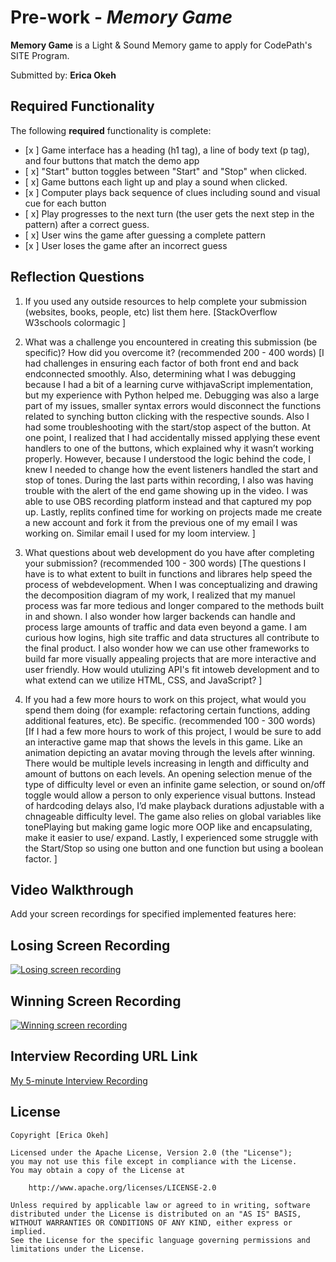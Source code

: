 # Pre-work - *Memory Game*

**Memory Game** is a Light & Sound Memory game to apply for CodePath's SITE Program. 

Submitted by: **Erica Okeh**


## Required Functionality

The following **required** functionality is complete:

* [x ] Game interface has a heading (h1 tag), a line of body text (p tag), and four buttons that match the demo app
* [ x] "Start" button toggles between "Start" and "Stop" when clicked. 
* [ x] Game buttons each light up and play a sound when clicked. 
* [x ] Computer plays back sequence of clues including sound and visual cue for each button
* [ x] Play progresses to the next turn (the user gets the next step in the pattern) after a correct guess. 
* [ x] User wins the game after guessing a complete pattern
* [x ] User loses the game after an incorrect guess

## Reflection Questions
1. If you used any outside resources to help complete your submission (websites, books, people, etc) list them here. 
[StackOverflow
W3schools
colormagic
]

3. What was a challenge you encountered in creating this submission (be specific)? How did you overcome it? (recommended 200 - 400 words) 
[I had challenges in ensuring each factor of both front end and back endconnected smoothly. Also, determining what I was debugging because I had a bit of a learning curve withjavaScript implementation, but my experience with Python helped me. Debugging was also a large part of my issues, smaller syntax errors would disconnect the functions related to synching button clicking with the respective sounds. Also I had some troubleshooting with the start/stop aspect of the button. At one point, I realized that I had accidentally missed applying these event handlers to one of the buttons, which explained why it wasn’t working properly. However, because I understood the logic behind the code, I knew I needed to change how the event listeners handled the start and stop of tones. During the last parts within recording, I also was having trouble with the alert of the end game showing up in the video. I was able to use OBS recording platform instead and that captured my pop up. Lastly, replits confined time for working on projects made me create a new account and fork it from the previous one of my email I was working on. Similar email I used for my loom interview. 
  ]

4. What questions about web development do you have after completing your submission? (recommended 100 - 300 words) 
[The questions I have is to what extent to built in functions and librares help speed the process of webdevelopment. When I was conceptualizing and drawing the decomposition diagram of my work, I realized that my manuel process was far more tedious and longer compared to the methods built in and shown. I also wonder how larger backends can handle and process large amounts of traffic and data even beyond a game. I am curious how logins, high site traffic and data structures all contribute to the final product. I also wonder how we can use other frameworks to build far more visually appealing projects that are more interactive and user friendly. How would utulizing API's fit intoweb development and to what extend can we utilize HTML, CSS, and JavaScript? ]

5. If you had a few more hours to work on this project, what would you spend them doing (for example: refactoring certain functions, adding additional features, etc). Be specific. (recommended 100 - 300 words) 
[If I had a few more hours to work of this project, I would be sure to add an interactive game map that shows the levels in this game. Like an animation depicting an avatar moving through the levels after winning. There would be multiple levels increasing in length and difficulty and amount of buttons on each levels. An opening selection menue of the type of difficulty level or even an infinite game selection, or sound on/off toggle would allow a person to only experience visual buttons. Instead of hardcoding delays also, I’d make playback durations adjustable with a chnageable difficulty level. The game also relies on global variables like tonePlaying but making game logic more OOP like and encapsulating, make it easier to use/ expand. Lastly, I experienced some struggle with the Start/Stop so using one button and one function but using a boolean factor.  ]

## Video Walkthrough 

Add your screen recordings for specified implemented features here:
## Losing Screen Recording

[![Losing screen recording](https://s7.ezgif.com/tmp/ezgif-78b481e0608851.gif)](https://drive.google.com/file/d/1weKYTJplOH8ldLYGTwxUPz14ltjkr-Wj/view?usp=sharing)


## Winning Screen Recording

[![Winning screen recording](https://s7.ezgif.com/tmp/ezgif-794a8f509f9336.gif)](https://drive.google.com/file/d/1HCVHi3qc9nMZO2sZxaVINxzP6QXwTS00/view?usp=sharing)

## Interview Recording URL Link

[My 5-minute Interview Recording](https://www.loom.com/share/9fd0ae2d15c244e8bbad878f5cfc000a?sid=a837e59f-5ddf-4993-82aa-dee88984f909)



## License

    Copyright [Erica Okeh]

    Licensed under the Apache License, Version 2.0 (the "License");
    you may not use this file except in compliance with the License.
    You may obtain a copy of the License at

        http://www.apache.org/licenses/LICENSE-2.0

    Unless required by applicable law or agreed to in writing, software
    distributed under the License is distributed on an "AS IS" BASIS,
    WITHOUT WARRANTIES OR CONDITIONS OF ANY KIND, either express or implied.
    See the License for the specific language governing permissions and
    limitations under the License.
